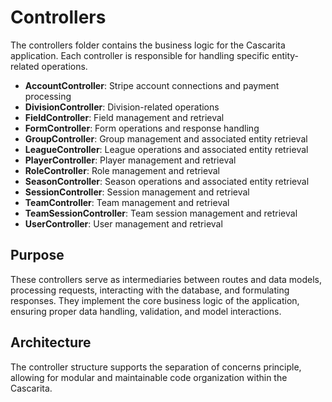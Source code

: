 # Controllers

The controllers folder contains the business logic for the Cascarita application. Each controller is responsible for handling specific entity-related operations.

- **AccountController**: Stripe account connections and payment processing
- **DivisionController**: Division-related operations
- **FieldController**: Field management and retrieval
- **FormController**: Form operations and response handling
- **GroupController**: Group management and associated entity retrieval
- **LeagueController**: League operations and associated entity retrieval
- **PlayerController**: Player management and retrieval
- **RoleController**: Role management and retrieval
- **SeasonController**: Season operations and associated entity retrieval
- **SessionController**: Session management and retrieval
- **TeamController**: Team management and retrieval
- **TeamSessionController**: Team session management and retrieval
- **UserController**: User management and retrieval

## Purpose

These controllers serve as intermediaries between routes and data models, processing requests, interacting with the database, and formulating responses. They implement the core business logic of the application, ensuring proper data handling, validation, and model interactions.

## Architecture

The controller structure supports the separation of concerns principle, allowing for modular and maintainable code organization within the Cascarita.
